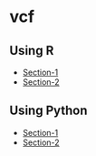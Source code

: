 # vcf

## Using R
* [Section-1](https://sk-sahu.github.io/vcf/R/extract_accepted_mutation.html)
* [Section-2](https://sk-sahu.github.io/vcf/R/mysql_vcf_table.html)

## Using Python
* [Section-1](py/extract_accepted_mutation.ipynb)
* [Section-2](py/mysql_vcf_table.ipynb)
